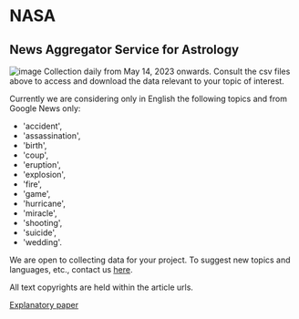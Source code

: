 # NASA
## News Aggregator Service for Astrology

![image](https://github.com/AyurAstro/nasa/assets/6325848/8c527830-4a65-491c-baac-607819e48fb0)
Collection daily from May 14, 2023 onwards. Consult the csv files above to access and download the data relevant to your topic of interest.

Currently we are considering only in English the following topics and from Google News only:
- 'accident',
- 'assassination',
- 'birth',
- 'coup',
- 'eruption',
- 'explosion',
- 'fire',
- 'game',
- 'hurricane',
- 'miracle',
- 'shooting',
- 'suicide',
- 'wedding'.

We are open to collecting data for your project. To suggest new topics and languages, etc., contact us [here](https://www.ayurastro.com/contact.html#/).

All text copyrights are held within the article urls.

[Explanatory paper](https://www.academia.edu/101995088/NEWS_AGGREGATOR_SERVICE_FOR_ASTROLOGY_NASA_A_FREE_RESEARCH_TOOL)
